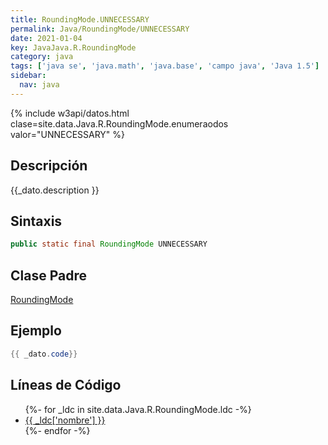 ```yaml
---
title: RoundingMode.UNNECESSARY
permalink: Java/RoundingMode/UNNECESSARY
date: 2021-01-04
key: JavaJava.R.RoundingMode
category: java
tags: ['java se', 'java.math', 'java.base', 'campo java', 'Java 1.5']
sidebar: 
  nav: java
---
```


{% include w3api/datos.html clase=site.data.Java.R.RoundingMode.enumeraodos valor="UNNECESSARY" %}

## Descripción
{{_dato.description }}

## Sintaxis
~~~java
public static final RoundingMode UNNECESSARY
~~~

## Clase Padre
[RoundingMode](/Java/RoundingMode/)

## Ejemplo
~~~java
{{ _dato.code}}
~~~

## Líneas de Código
<ul>
{%- for _ldc in site.data.Java.R.RoundingMode.ldc -%}
   <li>
       <a href="{{_ldc['url'] }}">{{ _ldc['nombre'] }}</a>
   </li>
{%- endfor -%}
</ul>
